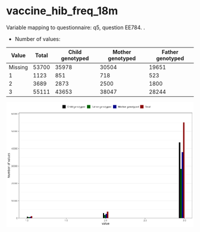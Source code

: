 # vaccine_hib_freq_18m
Variable mapping to questionnaire: q5, question EE784.
.
- Number of values:

| Value | Total | Child genotyped | Mother genotyped | Father genotyped |
| ----- | ----- | --------------- | ---------------- | ---------------- |
| Missing | 53700 | 35978 | 30504 | 19651 |
| 1 | 1123 | 851 | 718 |523 |
| 2 | 3689 | 2873 | 2500 |1800 |
| 3 | 55111 | 43653 | 38047 |28244 |



![](vaccine_hib_freq_18m_n.png)



